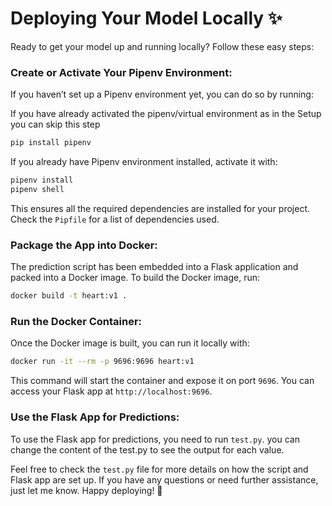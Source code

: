 # Deploying Your Model Locally ✨

Ready to get your model up and running locally? Follow these easy steps:

### **Create or Activate Your Pipenv Environment:**

If you haven’t set up a Pipenv environment yet, you can do so by running:

If you have already activated the pipenv/virtual environment as in the Setup you can skip this step

```bash
pip install pipenv
```

If you already have Pipenv environment installed, activate it with:

```bash
pipenv install
pipenv shell
```

This ensures all the required dependencies are installed for your project. Check the `Pipfile` for a list of dependencies used.

### **Package the App into Docker:**

The prediction script has been embedded into a Flask application and packed into a Docker image. To build the Docker image, run:

```bash
docker build -t heart:v1 .
```

### **Run the Docker Container:**

Once the Docker image is built, you can run it locally with:

```bash
docker run -it --rm -p 9696:9696 heart:v1
```

This command will start the container and expose it on port `9696`. You can access your Flask app at `http://localhost:9696`.

### **Use the Flask App for Predictions:**

To use the Flask app for predictions, you need to run `test.py`. you can change the content of the test.py to see the output for each value.

Feel free to check the `test.py` file for more details on how the script and Flask app are set up. If you have any questions or need further assistance, just let me know. Happy deploying! 🎉
